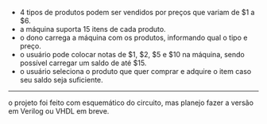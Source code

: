 - 4 tipos de produtos podem ser vendidos por preços que variam de $1 a $6.
- a máquina suporta 15 itens de cada produto.
- o dono carrega a máquina com os produtos, informando qual o tipo e preço.
- o usuário pode colocar notas de $1, $2, $5 e $10 na máquina, sendo possível carregar um saldo de até $15.
- o usuário seleciona o produto que quer comprar e adquire o item caso seu saldo seja suficiente.

----------

o projeto foi feito com esquemático do circuito, mas planejo fazer a versão em Verilog ou VHDL em breve.
